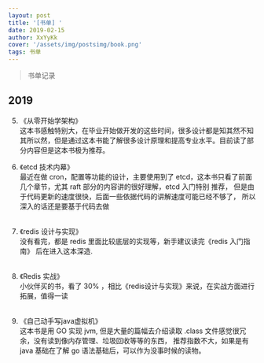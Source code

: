 ```yaml
---
layout: post
title: '[书单] '
date: 2019-02-15
author: XxYyKk
cover: '/assets/img/postsimg/book.png'
tags: 书单
---
```


> 书单记录


## 2019

5. 《从零开始学架构》<br>
  这本书感触特别大，在毕业开始做开发的这些时间，很多设计都是知其然不知其所以然，但是通过这本书能了解很多设计原理和提高专业水平。目前读了部分内容但是这本书极为推荐。

4. 《etcd 技术内幕》<br>
  最近在做 cron，配置等功能的设计，主要使用到了 etcd，这本书只看了前面几个章节，尤其 raft 部分的内容讲的很好理解，etcd 入门特别
推荐， 但是由于代码更新的速度很快，后面一些依据代码的讲解速度可能已经不够了， 所以深入的话还是要基于代码去做<br><br>

3. 《redis 设计与实现》<br>
  没有看完，都是 redis 里面比较底层的实现等，新手建议读完《redis 入门指南》 后在进入这本深造.<br><br>
  
2. 《Redis 实战》<br>
  小伙伴买的书，看了 30% ，相比《redis设计与实现》来说，在实战方面进行拓展，值得一读<br><br>
    
1. 《自己动手写java虚拟机》<br>
  这本书是用 GO 实现 jvm, 但是大量的篇幅去介绍读取 .class 文件感觉很冗余，没有读到像内存管理、垃圾回收等等的东西，
推荐指数不大，如果是有 java 基础在了解 go 语法基础后，可以作为没事时候的读物。<br><br>





  